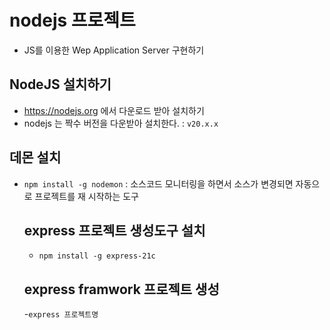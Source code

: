 # nodejs 프로젝트

- JS를 이용한 Wep Application Server 구현하기

## NodeJS 설치하기

- https://nodejs.org 에서 다운로드 받아 설치하기
- nodejs 는 짝수 버전을 다운받아 설치한다. : `v20.x.x`

## 데몬 설치

- `npm install -g nodemon` : 소스코드 모니터링을 하면서 소스가 변경되면
  자동으로 프로젝트를 재 시작하는 도구

  ## express 프로젝트 생성도구 설치

  - `npm install -g express-21c`

  ## express framwork 프로젝트 생성

  -`express 프로젝트명`
